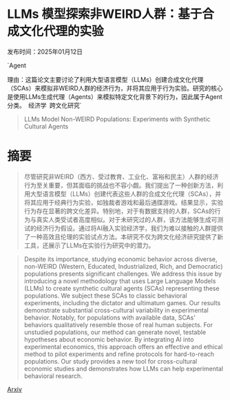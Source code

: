 # LLMs 模型探索非WEIRD人群：基于合成文化代理的实验

发布时间：2025年01月12日

`Agent

理由：这篇论文主要讨论了利用大型语言模型（LLMs）创建合成文化代理（SCAs）来模拟非WEIRD人群的经济行为，并将其应用于行为实验。研究的核心是使用LLMs生成代理（Agents）来模拟特定文化背景下的行为，因此属于Agent分类。` `经济学` `跨文化研究`

> LLMs Model Non-WEIRD Populations: Experiments with Synthetic Cultural Agents

# 摘要

> 尽管研究非WEIRD（西方、受过教育、工业化、富裕和民主）人群的经济行为至关重要，但其面临的挑战也不容小觑。我们提出了一种创新方法，利用大型语言模型（LLMs）创建代表这些人群的合成文化代理（SCAs），并将其应用于经典行为实验，如独裁者游戏和最后通牒游戏。结果显示，实验行为存在显著的跨文化差异。特别地，对于有数据支持的人群，SCAs的行为与真实人类受试者高度相似。对于未研究过的人群，该方法能够生成可测试的经济行为假设。通过将AI融入实验经济学，我们为难以接触的人群提供了一种高效且伦理的实验试点方法。本研究不仅为跨文化经济研究提供了新工具，还展示了LLMs在实验行为研究中的潜力。

> Despite its importance, studying economic behavior across diverse, non-WEIRD (Western, Educated, Industrialized, Rich, and Democratic) populations presents significant challenges. We address this issue by introducing a novel methodology that uses Large Language Models (LLMs) to create synthetic cultural agents (SCAs) representing these populations. We subject these SCAs to classic behavioral experiments, including the dictator and ultimatum games. Our results demonstrate substantial cross-cultural variability in experimental behavior. Notably, for populations with available data, SCAs' behaviors qualitatively resemble those of real human subjects. For unstudied populations, our method can generate novel, testable hypotheses about economic behavior. By integrating AI into experimental economics, this approach offers an effective and ethical method to pilot experiments and refine protocols for hard-to-reach populations. Our study provides a new tool for cross-cultural economic studies and demonstrates how LLMs can help experimental behavioral research.

[Arxiv](https://arxiv.org/abs/2501.06834)